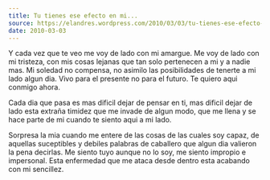 ```yaml
---
title: Tu tienes ese efecto en mi...
source: https://elandres.wordpress.com/2010/03/03/tu-tienes-ese-efecto-en-mi/
date: 2010-03-03
---
```


Y cada vez que te veo me voy de lado con mi amargue. Me voy de lado con mi tristeza, con mis cosas lejanas que tan solo pertenecen a mi y a nadie mas. Mi soledad no compensa, no asimilo las posibilidades de tenerte a mi lado algun dia. Vivo para el presente no para el futuro. Te quiero aqui conmigo ahora.

Cada dia que pasa es mas dificil dejar de pensar en ti, mas dificil dejar de lado esta extraña timidez que me invade de algun modo, que me llena y se hace parte de mi cuando te siento aqui a mi lado.

Sorpresa la mia cuando me entere de las cosas de las cuales soy capaz, de aquellas suceptibles y debiles palabras de caballero que algun dia valieron la pena decirlas. Me siento tuyo aunque no lo soy, me siento impropio e impersonal. Esta enfermedad que me ataca desde dentro esta acabando con mi sencillez.